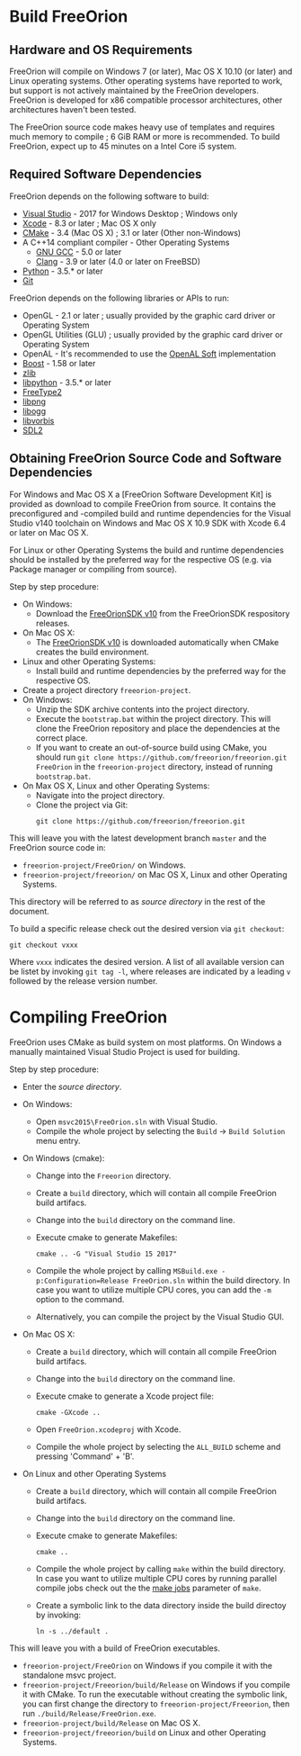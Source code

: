 # Build FreeOrion


## Hardware and OS Requirements

FreeOrion will compile on Windows 7 (or later), Mac OS X 10.10 (or later) and
Linux operating systems. Other operating systems have reported to work, but
support is not actively maintained by the FreeOrion developers. FreeOrion is
developed for x86 compatible processor architectures, other architectures
haven't been tested.

The FreeOrion source code makes heavy use of templates and requires much memory
to compile ; 6 GiB RAM or more is recommended. To build FreeOrion, expect up to
45 minutes on a Intel Core i5 system.


## Required Software Dependencies

FreeOrion depends on the following software to build:

  * [Visual Studio] - 2017 for Windows Desktop ; Windows only
  * [Xcode] - 8.3 or later ; Mac OS X only
  * [CMake] - 3.4 (Mac OS X) ; 3.1 or later (Other non-Windows)
  * A C++14 compliant compiler - Other Operating Systems
    * [GNU GCC] - 5.0 or later
    * [Clang] - 3.9 or later (4.0 or later on FreeBSD)
  * [Python] - 3.5.* or later
  * [Git]

FreeOrion depends on the following libraries or APIs to run:

  * OpenGL - 2.1 or later ; usually provided by the graphic card driver or
    Operating System
  * OpenGL Utilities (GLU) ; usually provided by the graphic card driver or
    Operating System
  * OpenAL - It's recommended to use the [OpenAL Soft] implementation
  * [Boost] - 1.58 or later
  * [zlib]
  * [libpython] - 3.5.* or later
  * [FreeType2]
  * [libpng]
  * [libogg]
  * [libvorbis]
  * [SDL2]


## Obtaining FreeOrion Source Code and Software Dependencies

For Windows and Mac OS X a [FreeOrion Software Development Kit] is provided as
download to compile FreeOrion from source. It contains the preconfigured and
-compiled build and runtime dependencies for the Visual Studio v140 toolchain on
Windows and Mac OS X 10.9 SDK with Xcode 6.4 or later on Mac OS X.

For Linux or other Operating Systems the build and runtime dependencies should
be installed by the preferred way for the respective OS (e.g. via Package
manager or compiling from source).

Step by step procedure:

 * On Windows:
   * Download the [FreeOrionSDK v10] from the FreeOrionSDK respository releases.
 * On Mac OS X:
   * The [FreeOrionSDK v10] is downloaded automatically when CMake creates the
     build environment.
 * Linux and other Operating Systems:
   * Install build and runtime dependencies by the preferred way for the
     respective OS.
 * Create a project directory `freeorion-project`.
 * On Windows:
   * Unzip the SDK archive contents into the project directory.
   * Execute the `bootstrap.bat` within the project directory. This will clone
     the FreeOrion repository and place the dependencies at the correct place.
   * If you want to create an out-of-source build using CMake, you should run 
     `git clone https://github.com/freeorion/freeorion.git FreeOrion` in the 
     `freeorion-project` directory, instead of running `bootstrap.bat`.
 * On Max OS X, Linux and other Operating Systems:
   * Navigate into the project directory.
   * Clone the project via Git:
     ```
     git clone https://github.com/freeorion/freeorion.git
     ```

This will leave you with the latest development branch `master` and the
FreeOrion source code in:

 * `freeorion-project/FreeOrion/` on Windows.
 * `freeorion-project/freeorion/` on Mac OS X, Linux and other Operating
   Systems.

This directory will be referred to as _source directory_ in the rest of the
document.

To build a specific release check out the desired version via `git checkout`:

```
git checkout vxxx
```

Where `vxxx` indicates the desired version.  A list of all available version
can be listet by invoking `git tag -l`, where releases are indicated by a
leading `v` followed by the release version number.


# Compiling FreeOrion

FreeOrion uses CMake as build system on most platforms. On Windows a manually
maintained Visual Studio Project is used for building.

Step by step procedure:

 * Enter the _source directory_.
 * On Windows:
   * Open `msvc2015\FreeOrion.sln` with Visual Studio.
   * Compile the whole project by selecting the `Build` -> `Build Solution`
     menu entry.

 * On Windows (cmake):
   * Change into the `Freeorion` directory.
   * Create a `build` directory, which will contain all compile FreeOrion
     build artifacs.
   * Change into the `build` directory on the command line.
   * Execute cmake to generate Makefiles:

     ```
     cmake .. -G "Visual Studio 15 2017"
     ```
   * Compile the whole project by calling `MSBuild.exe -p:Configuration=Release FreeOrion.sln`
     within the build directory. In case you want to utilize multiple CPU
     cores, you can add the `-m` option to the command.
   * Alternatively, you can compile the project by the Visual Studio GUI.


 * On Mac OS X:
   * Create a `build` directory, which will contain all compile FreeOrion
     build artifacs.
   * Change into the `build` directory on the command line.
   * Execute cmake to generate a Xcode project file:

     ```
     cmake -GXcode ..
     ```
   * Open `FreeOrion.xcodeproj` with Xcode.
   * Compile the whole project by selecting the `ALL_BUILD` scheme and
     pressing 'Command' + 'B'.

 * On Linux and other Operating Systems
   * Create a `build` directory, which will contain all compile FreeOrion
     build artifacs.
   * Change into the `build` directory on the command line.
   * Execute cmake to generate Makefiles:

     ```
     cmake ..
     ```
   * Compile the whole project by calling `make` within the build directory.
     In case you want to utilize multiple CPU cores by running parallel compile
     jobs check out the the [make jobs](`--jobs`) parameter of `make`.
   * Create a symbolic link to the data directory inside the build directoy
     by invoking:

     ```
     ln -s ../default .
     ```

This will leave you with a build of FreeOrion executables.

 * `freeorion-project/FreeOrion` on Windows if you compile it with the 
    standalone msvc project.
 * `freeorion-project/Freeorion/build/Release` on Windows if you compile it 
    with CMake. To run the executable without creating the symbolic link, you
    can first change the directory to `freeorion-project/Freeorion`, then run
    `./build/Release/FreeOrion.exe`.
 * `freeorion-project/build/Release` on Mac OS X.
 * `freeorion-project/freeorion/build` on Linux and other Operating Systems.


[Visual Studio]: https://www.visualstudio.com/de/vs/older-downloads/
[Xcode]: https://itunes.apple.com/de/app/xcode/id497799835?mt=12
[CMake]: https://cmake.org/download/
[GNU GCC]: https://gcc.gnu.org/releases.html
[Clang]: http://releases.llvm.org/download.html
[Python]: https://www.python.org/downloads/
[Git]: https://git-scm.com/downloads
[Boost]: http://www.boost.org/users/download/
[zlib]: https://zlib.net/
[libpython]: https://www.python.org/downloads/
[FreeType2]: https://www.freetype.org/download.html
[libpng]: http://www.libpng.org/pub/png/libpng.html
[libogg]: https://xiph.org/downloads/
[OpenAL Soft]: http://kcat.strangesoft.net/openal.html
[libvorbis]: https://xiph.org/downloads/
[SDL2]: https://www.libsdl.org/download-2.0.php
[FreeOrionSDK]: https://github.com/freeorion/freeorion-sdk
[FreeOrionSDK v10]: https://github.com/freeorion/freeorion-sdk/releases/tag/v10
[FreeOrion Releases]: https://github.com/freeorion/freeorion/releases
[make jobs]: https://www.gnu.org/software/make/manual/html_node/Parallel.html
